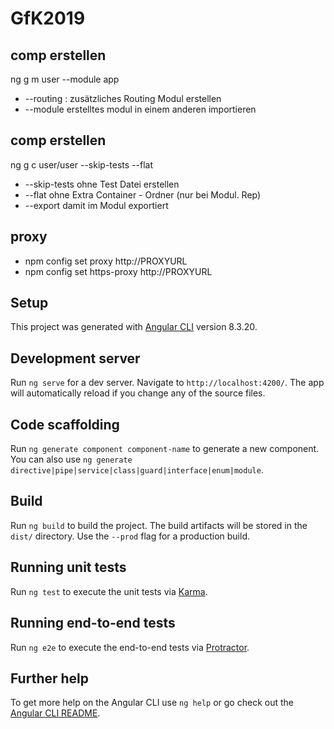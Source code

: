 # GfK2019


## comp erstellen
 ng g m user --module app
 
- --routing : zusätzliches Routing Modul erstellen
- --module erstelltes modul in einem anderen importieren  

## comp erstellen
 ng g c user/user --skip-tests --flat 

- --skip-tests ohne Test Datei erstellen
- --flat ohne Extra Container - Ordner (nur bei Modul. Rep)
- --export damit im Modul exportiert



 
## proxy
- npm config set proxy http://PROXYURL
- npm config set https-proxy http://PROXYURL


## Setup
This project was generated with [Angular CLI](https://github.com/angular/angular-cli) version 8.3.20.

## Development server

Run `ng serve` for a dev server. Navigate to `http://localhost:4200/`. The app will automatically reload if you change any of the source files.

## Code scaffolding

Run `ng generate component component-name` to generate a new component. You can also use `ng generate directive|pipe|service|class|guard|interface|enum|module`.

## Build

Run `ng build` to build the project. The build artifacts will be stored in the `dist/` directory. Use the `--prod` flag for a production build.

## Running unit tests

Run `ng test` to execute the unit tests via [Karma](https://karma-runner.github.io).

## Running end-to-end tests

Run `ng e2e` to execute the end-to-end tests via [Protractor](http://www.protractortest.org/).

## Further help

To get more help on the Angular CLI use `ng help` or go check out the [Angular CLI README](https://github.com/angular/angular-cli/blob/master/README.md).

